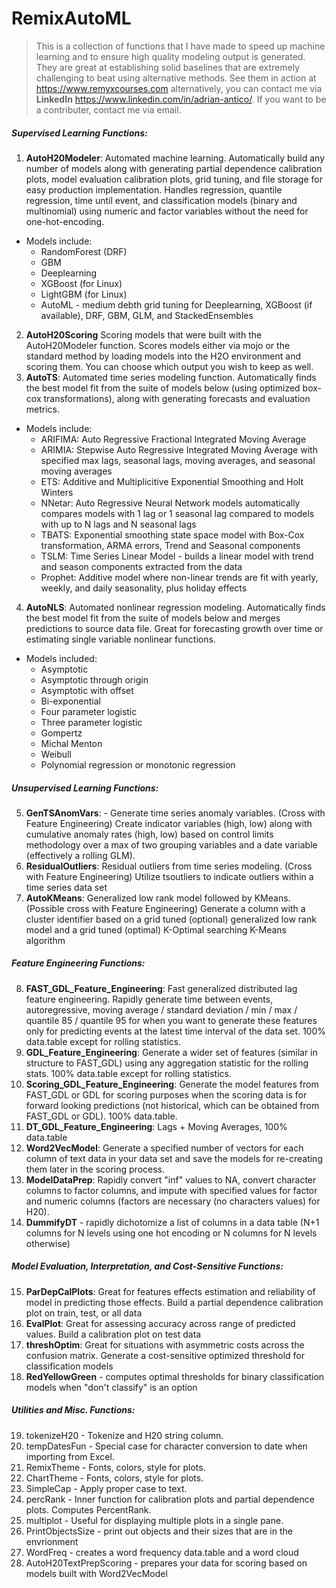 # RemixAutoML
> This is a collection of functions that I have made to speed up machine learning and to ensure high quality modeling output is generated. They are great at establishing solid baselines that are extremely challenging to beat using alternative methods. See them in action at https://www.remyxcourses.com alternatively, you can contact me via **LinkedIn** https://www.linkedin.com/in/adrian-antico/. If you want to be a contributer, contact me via email.
##### Supervised Learning Functions: 
1. **AutoH20Modeler**: Automated machine learning. Automatically build any number of models along with generating partial dependence calibration plots, model evaluation calibration plots, grid tuning, and file storage for easy production implementation. Handles regression, quantile regression, time until event, and classification models (binary and multinomial) using numeric and factor variables without the need for one-hot-encoding.
* Models include:
  * RandomForest (DRF)
  * GBM
  * Deeplearning
  * XGBoost (for Linux)
  * LightGBM (for Linux)
  * AutoML - medium debth grid tuning for Deeplearning, XGBoost (if available), DRF, GBM, GLM, and StackedEnsembles
2. **AutoH20Scoring** Scoring models that were built with the AutoH20Modeler function. Scores models either via mojo or the standard method by loading models into the H2O environment and scoring them. You can choose which output you wish to keep as well. 
3. **AutoTS**: Automated time series modeling function. Automatically finds the best model fit from the suite of models below (using optimized box-cox transformations), along with generating forecasts and evaluation metrics.
* Models include:
  * ARIFIMA: Auto Regressive Fractional Integrated Moving Average
  * ARIMIA: Stepwise Auto Regressive Integrated Moving Average with specified max lags, seasonal lags, moving averages, and seasonal moving averages
  * ETS: Additive and Multiplicitive Exponential Smoothing and Holt Winters
  * NNetar: Auto Regressive Neural Network models automatically compares models with 1 lag or 1 seasonal lag compared to models with up to N lags and N seasonal lags
  * TBATS: Exponential smoothing state space model with Box-Cox transformation, ARMA errors, Trend and Seasonal components
  * TSLM: Time Series Linear Model - builds a linear model with trend and season components extracted from the data
  * Prophet: Additive model where non-linear trends are fit with yearly, weekly, and daily seasonality, plus holiday effects
4. **AutoNLS**: Automated nonlinear regression modeling. Automatically finds the best model fit from the suite of models below and merges predictions to source data file. Great for forecasting growth over time or estimating single variable nonlinear functions.
* Models included:
  * Asymptotic
  * Asymptotic through origin
  * Asymptotic with offset
  * Bi-exponential
  * Four parameter logistic
  * Three parameter logistic
  * Gompertz
  * Michal Menton
  * Weibull
  * Polynomial regression or monotonic regression

##### Unsupervised Learning Functions: 
5. **GenTSAnomVars**: - Generate time series anomaly variables. (Cross with Feature Engineering) Create indicator variables (high, low) along with cumulative anomaly rates (high, low) based on control limits methodology over a max of two grouping variables and a date variable (effectively a rolling GLM).
6. **ResidualOutliers**: Residual outliers from time series modeling. (Cross with Feature Engineering) Utilize tsoutliers to indicate outliers within a time series data set
7. **AutoKMeans**: Generalized low rank model followed by KMeans. (Possible cross with Feature Engineering) Generate a column with a cluster identifier based on a grid tuned (optional) generalized low rank model and a grid tuned (optimal) K-Optimal searching K-Means algorithm

##### Feature Engineering Functions: 
8. **FAST_GDL_Feature_Engineering**: Fast generalized distributed lag feature engineering. Rapidly generate time between events, autoregressive, moving average / standard deviation / min / max / quantile 85 / quantile 95 for when you want to generate these features only for predicting events at the latest time interval of the data set. 100% data.table except for rolling statistics.
9. **GDL_Feature_Engineering**: Generate a wider set of features (similar in structure to FAST_GDL) using any aggregation statistic for the rolling stats. 100% data.table except for rolling statistics.
10. **Scoring_GDL_Feature_Engineering**: Generate the model features from FAST_GDL or GDL for scoring purposes when the scoring data is for forward looking predictions (not historical, which can be obtained from FAST_GDL or GDL). 100% data.table.
11. **DT_GDL_Feature_Engineering**: Lags + Moving Averages, 100% data.table
12. **Word2VecModel**: Generate a specified number of vectors for each column of text data in your data set and save the models for re-creating them later in the scoring process.
13. **ModelDataPrep**: Rapidly convert "inf" values to NA, convert character columns to factor columns, and impute with specified values for factor and numeric columns (factors are necessary (no characters values) for H20).
14. **DummifyDT** - rapidly dichotomize a list of columns in a data table (N+1 columns for N levels using one hot encoding or N columns for N levels otherwise)

##### Model Evaluation, Interpretation, and Cost-Sensitive Functions: 
15. **ParDepCalPlots**: Great for features effects estimation and reliability of model in predicting those effects. Build a partial dependence calibration plot on train, test, or all data
16. **EvalPlot**: Great for assessing accuracy across range of predicted values. Build a calibration plot on test data
17. **threshOptim**: Great for situations with asymmetric costs across the confusion matrix. Generate a cost-sensitive optimized threshold for classification models
18. **RedYellowGreen** - computes optimal thresholds for binary classification models when "don't classify" is an option

##### Utilities and Misc. Functions:
19. tokenizeH20 - Tokenize and H20 string column.
20. tempDatesFun - Special case for character conversion to date when importing from Excel.
21. RemixTheme - Fonts, colors, style for plots.
22. ChartTheme - Fonts, colors, style for plots.
23. SimpleCap - Apply proper case to text.
24. percRank - Inner function for calibration plots and partial dependence plots. Computes PercentRank.
25. multiplot - Useful for displaying multiple plots in a single pane.
26. PrintObjectsSize - print out objects and their sizes that are in the envrionment
27. WordFreq - creates a word frequency data.table and a word cloud
28. AutoH20TextPrepScoring - prepares your data for scoring based on models built with Word2VecModel
